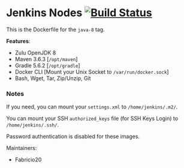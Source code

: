 # Jenkins Nodes [![Build Status](https://travis-ci.com/Fabricio20/Jenkins-Nodes.svg?branch=master)](https://travis-ci.com/Fabricio20/Jenkins-Nodes)

This is the Dockerfile for the `java-8` tag.

**Features**:
- Zulu OpenJDK 8
- Maven 3.6.3 [`/opt/maven`]
- Gradle 5.6.2 [`/opt/gradle`]
- Docker CLI [Mount your Unix Socket to `/var/run/docker.sock`]
- Bash, Wget, Tar, Zip/Unzip, Git

### Notes

If you need, you can mount your `settings.xml` to `/home/jenkins/.m2/`.

You can mount your SSH `authorized_keys` file (for SSH Keys Login) to `/home/jenkins/.ssh/`.

Password authentication is disabled for these images.

Maintainers:
- Fabricio20